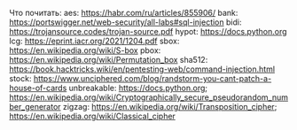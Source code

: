 Что почитать:
aes: https://habr.com/ru/articles/855906/
bank: https://portswigger.net/web-security/all-labs#sql-injection
bidi: https://trojansource.codes/trojan-source.pdf
hypot: https://docs.python.org
lcg: https://eprint.iacr.org/2021/1204.pdf
sbox: https://en.wikipedia.org/wiki/S-box
pbox: https://en.wikipedia.org/wiki/Permutation_box
sha512: https://book.hacktricks.wiki/en/pentesting-web/command-injection.html
stock: https://www.unciphered.com/blog/randstorm-you-cant-patch-a-house-of-cards
unbreakable: https://docs.python.org; https://en.wikipedia.org/wiki/Cryptographically_secure_pseudorandom_number_generator
zigzag: https://en.wikipedia.org/wiki/Transposition_cipher; https://en.wikipedia.org/wiki/Classical_cipher